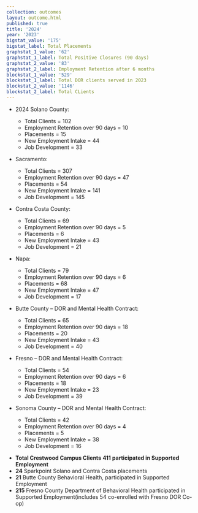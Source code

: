 ```yaml
---
collection: outcomes
layout: outcome.html
published: true
title: '2024'
year: '2023'
bigstat_value: '175'
bigstat_label: Total Placements
graphstat_1_value: '62'
graphstat_1_label: Total Positive Closures (90 days)
graphstat_2_value: '83'
graphstat_2_label: Employment Retention after 6 months
blockstat_1_value: '529'
blockstat_1_label: Total DOR clients served in 2023
blockstat_2_value: '1146'
blockstat_2_label: Total CLients
---
```

* 2024 Solano County:
  - Total Clients = 102
  - Employment Retention over 90 days = 10
  - Placements = 15
  - New Employment Intake = 44
  - Job Development = 33

* Sacramento:
  - Total Clients = 307
  - Employment Retention over 90 days = 47 
  - Placements = 54
  - New Employment Intake = 141
  - Job Development = 145

* Contra Costa County:
  - Total Clients = 69
  - Employment Retention over 90 days = 5 
  - Placements = 6
  - New Employment Intake = 43
  - Job Development = 21
  
* Napa:
  - Total Clients = 79
  - Employment Retention over 90 days = 6 
  - Placements = 68
  - New Employment Intake = 47
  - Job Development = 17  

* Butte County – DOR and Mental Health Contract:
  - Total Clients = 65
  - Employment Retention over 90 days = 18 
  - Placements = 20
  - New Employment Intake = 43
  - Job Development = 40
  
* Fresno – DOR and Mental Health Contract:
  - Total Clients = 54
  - Employment Retention over 90 days = 6 
  - Placements = 18
  - New Employment Intake = 23
  - Job Development = 39

* Sonoma County – DOR and Mental Health Contract:
  - Total Clients = 42
  - Employment Retention over 90 days = 4 
  - Placements = 5
  - New Employment Intake = 38
  - Job Development = 16


- **Total Crestwood Campus Clients** **411** **participated in Supported Employment**
- **24** Sparkpoint Solano and Contra Costa placements
- **21** Butte County Behavioral Health, participated in Supported Employment
- **215** Fresno County Department of Behavioral Health participated in Supported Employment(includes 54 co-enrolled with Fresno DOR Co-op)
